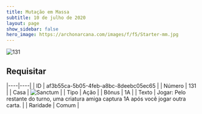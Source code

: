 ```yaml
---
title: Mutação em Massa
subtitle: 10 de julho de 2020
layout: page
show_sidebar: false
hero_image: https://archonarcana.com/images/f/f5/Starter-mm.jpg
---
```


![131](https://cdn.keyforgegame.com/media/card_front/pt/479_131_M548P4M3F4G2_pt.png)

## Requisitar

|----|----|
| ID | af3b55ca-5b05-4feb-a8bc-8deebc05ec65 |
| Número | 131 |
| Casa | ![Sanctum](https://archonarcana.com/images/thumb/c/c7/Sanctum.png/22px-Sanctum.png "Santuário") |
| Tipo | Ação |
| Bônus | 1A |
| Texto | Jogar: Pelo restante do turno, uma criatura amiga captura 1A após você jogar outra carta. |
| Raridade | Comum |
